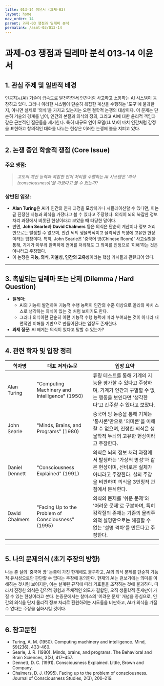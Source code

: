 ```yaml
---
title: 013-14 이윤서 (과제-03)
layout: home
nav_order: 14
parent: 과제-03 쟁점과 딜레마 분석
permalink: /asmt-03/013-14
---
```


# 과제-03 쟁점과 딜레마 분석 013-14 이윤서 

## 1. 관심 주제 및 일반적 배경

인공지능(AI) 기술이 급속도로 발전하면서 인간처럼 사고하고 소통하는 AI 시스템이 등장하고 있다. 그러나 이러한 시스템이 단순히 복잡한 계산을 수행하는 '도구'에 불과한지, 아니면 실제로 '의식'을 가지고 있는지는 오랜 철학적 논쟁의 대상이다. 이 문제는 단순히 기술의 경계를 넘어, 인간의 본질과 의식의 정의, 그리고 AI에 대한 윤리적 책임과 같은 근본적인 질문들을 제기한다. 특히 대규모 언어 모델(LLM)이 마치 인간처럼 감정을 표현하고 창의적인 대화를 나누는 현상은 이러한 논쟁에 불을 지피고 있다.

---

## 2. 논쟁 중인 학술적 쟁점 (Core Issue)

### 주요 쟁점:  

> *고도의 계산 능력과 복잡한 언어 처리를 수행하는 AI 시스템은 '의식(consciousness)'을 가졌다고 볼 수 있는가?*

### 상반된 입장:
- **Alan Turing**은 AI가 인간의 인지 과정을 모방하거나 시뮬레이션할 수 있다면, 이는 곧 진정한 지능과 의식을 가졌다고 볼 수 있다고 주장했다. 의식이 뇌의 복잡한 정보처리 과정에서 비롯된 현상이라고 보았을 때 타당한 말이다.
- 반면, **John Searle**과 **David Chalmers** 등은 의식은 단순히 계산이나 정보 처리만으로는 발생할 수 없으며, 인간 뇌의 생물학적이고 물리적인 특성에 고유한 현상이라는 입장이다. 특히, John Searle은 '중국어 방(Chinese Room)' 사고실험을 통해, 기계가 아무리 완벽하게 언어를 처리해도 그 의미를 진정으로 '이해'하는 것은 아니라고 주장했다.
- 이 논쟁은 **지능, 의식, 자율성, 인간의 고유성**이라는 핵심 가치들과 관련되어 있다.

---

## 3. 촉발되는 딜레마 또는 난제 (Dilemma / Hard Question)

- **딜레마**: 
  - AI의 기능이 발전하여 기능적 수행 능력이 인간의 수준 이상으로 올라와 마치 스스로 생각하는 의식이 있는 것 처럼 보이기도 한다.  
  - 그러나 의식이란 단순히 이런 기능적 수행 능력에 따라 부여되는 것이 아니라 내면적인 이해를 기반으로 만들어진다는 입장도 존재한다. 
- **과제 질문**: AI 에게는 의식이 있다고 말할 수 있는가?
---

## 4. 관련 학자 및 입장 정리

| 학자명             | 대표 저작/논문                                   | 입장 요약 |
|--------------------|---------------------------------------------------|-----------|
| Alan Turing   | "Computing Machinery and Intelligence" (1950)            | 튜링 테스트를 통해 기계의 지능을 평가할 수 있다고 주장하며, 기계가 인간과 구별할 수 없는 행동을 보인다면 '생각한다'고 간주할 수 있다고 보았다. |
| John Searle    | "Minds, Brains, and Programs" (1980)         | 중국어 방 논증을 통해 기계는 '통사론'만으로 '의미론'을 이해할 수 없으며, 진정한 의식은 생물학적 두뇌의 고유한 현상이라고 주장한다. |
| Daniel Dennett     | "Consciousness Explained" (1991) | 의식은 뇌의 정보 처리 과정에서 발생하는 '가상적 명성'과 같은 현상이며, 신비로운 실체가 아니라고 주장한다. 설의 주장을 비판하며 의식을 3인칭적 관점에서 분석한다. |
| David Chalmers       | "Facing Up to the Problem of Consciousness" (1995)  | 의식의 문제를 '쉬운 문제'와 '어려운 문제'로 구분하며, 특히 감각질의 존재는 기존의 물리주의적 설명만으로는 해결할 수 없는 '설명 격차'를 만든다고 주장한다. |

---

## 5. 나의 문제의식 (초기 주장의 방향)

나는 존 설의 '중국어 방' 논증이 가진 한계에도 불구하고, AI의 의식 문제를 단순히 기능적 유사성으로만 판단할 수 없다는 주장에 동의한다. 현재의 AI는 겉보기에는 의미를 이해하는 것처럼 보이지만, 이는 설계된 규칙에 따라 기호들을 조작하는 것에 불과하다. 따라서 진정한 의식은 감각적 경험과 주체적인 의도가 결합된, 오직 생물학적 존재만이 가질 수 있는 현상이라고 본다. 논증문에서는 찰머스의 '어려운 문제' 개념을 중심으로, 인간의 의식을 단지 물리적 정보 처리로 환원하려는 시도들을 비판하고, AI가 의식을 가질 수 없다는 주장을 심화시킬 것이다.

---

## 6. 참고문헌

- Turing, A. M. (1950). Computing machinery and intelligence. Mind, 59(236), 433–460.  
- Searle, J. R. (1980). Minds, brains, and programs. The Behavioral and Brain Sciences, 3(3), 417–457.  
- Dennett, D. C. (1991). Consciousness Explained. Little, Brown and Company.  
- Chalmers, D. J. (1995). Facing up to the problem of consciousness. Journal of Consciousness Studies, 2(3), 200–219.  
